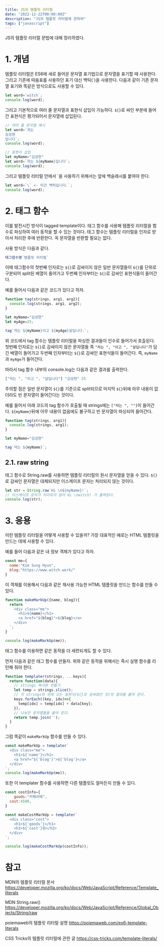 ```yaml
---
title: JS의 템플릿 리터럴
date: "2022-12-22T00:00:00Z"
description: "JS의 템플릿 리터럴에 관하여"
tags: ["javascript"]
---
```


JS의 템플릿 리터럴 문법에 대해 정리하였다.

# 1. 개념

템플릿 리터럴은 ES6에 새로 들어온 문자열 표기법으로 문자열을 표기할 때 사용한다. 그리고 기존에 따옴표를 사용하던 표기 대신 백틱(`)을 사용한다. 다음과 같이 기존 문자열 표기와 똑같은 방식으로도 사용할 수 있다.

```js
let word=`witch`;
console.log(word);
```

그리고 기본적으로 여러 줄 문자열과 표현식 삽입이 가능하다. `${}`로 싸인 부분에 들어간 표현식은 평가되어서 문자열에 삽입된다.

```js
// 여러 줄 문자열 예시
let word=`저는
김성현
입니다`;
console.log(word);

// 표현식 삽입
let myName="김성현"
let word=`저는 ${myName}입니다`;
console.log(word);
```

그리고 템플릿 리터럴 안에서 `을 사용하기 위해서는 앞에 백슬래시를 붙여야 한다.

```js
let word=`\` <- 이건 백틱입니다.`;
console.log(word);
```

# 2. 태그 함수

이를 발전시킨 방식이 tagged template이다. 태그 함수를 사용해 템플릿 리터럴을 함수로 파싱하여 여러 동작을 할 수 있는 것이다. 태그 함수는 템플릿 리터럴을 인자로 받아서 처리한 후에 반환한다. 꼭 문자열을 반환할 필요는 없다.

사용 방식은 다음과 같다.

```js
태그함수명`템플릿 리터럴`
```

이때 태그함수의 첫번째 인자로는 `${}`로 감싸이지 않은 일반 문자열들이 `${}`를 단위로 구분되어 split된 배열이 들어가고 두번째 인자부터는 `${}`로 감싸인 표현식들이 들어간다.

예를 들어서 다음과 같은 코드가 있다고 하자.

```js
function tag(strings, arg1, arg2){
  console.log(strings, arg1, arg2);
}

let myName="김성현"
let myAge=25;

tag`저는 ${myName}이고 ${myAge}살입니다.`;
```

위 코드에서 tag 함수는 템플릿 리터럴을 파싱한 결과들이 인수로 들어가서 호출된다. 첫번째 인자로는 `${}`로 감싸이지 않은 문자열들 즉 `"저는 ", "이고 ", "살입니다"`가 담긴 배열이 들어가고 두번째 인자부터는 `${}`로 감싸인 표현식들이 들어간다. 즉, `myName`과 `myAge`가 들어간다.

따라서 tag 함수 내부의 console.log는 다음과 같은 결과를 출력한다.

```js
["저는 ", "이고 ", "살입니다"] "김성현" 25
```
주의할 점은 일반 문자열이 `${}`를 기준으로 split되므로 마지막 `${}`뒤에 아무 내용이 없더라도 빈 문자열이 들어간다는 것이다. 

예를 들어서 아래 코드의 tag 함수가 호출될 때 strings에는 `["저는 ", ""]`이 들어간다. `${myName}`뒤에 아무 내용이 없음에도 불구하고 빈 문자열이 파싱되어 들어간다.

```js
function tag(strings, arg1){
  console.log(strings, arg1);
}

let myName="김성현"

tag`저는 ${myName}`;
```

## 2.1. raw string

태그 함수로 String.raw를 사용하면 템플릿 리터럴의 원시 문자열을 얻을 수 있다. `${}`로 감싸인 문자열은 대체되지만 이스케이프 문자는 처리되지 않는 것이다.

```js
let str = String.raw`Hi \n${myName}!`;
// 이스케이프 문자가 처리되지 않아 Hi \nwitch! 가 출력된다.
console.log(str);
```

# 3. 응용

이런 템플릿 리터럴을 어떻게 사용할 수 있을까? 가장 대표적인 예로는 HTML 템플릿을 만드는 데에 사용할 수 있다.

예를 들어 다음과 같은 내 정보 객체가 있다고 하자.

```js
const me={
  name:"Kim Sung Hyun",
  blog:"https://www.witch.work/"
}
```

이 객체를 이용해서 다음과 같은 재사용 가능한 HTML 템플릿을 만드는 함수를 만들 수 있다. 

```js
function makeMarkUp({name, blog}){
  return `
    <div class="me">
      <h1>${name}</h1>
      <a href="${blog}">${blog}</a>
    </div>
  `;
}

console.log(makeMarkUp(me));
```

태그 함수를 이용하면 같은 동작을 더 세련되게도 할 수 있다. 

먼저 다음과 같은 태그 함수를 만들자. 위와 같은 동작을 위해서는 즉시 실행 함수를 리턴해 줘야 한다. 

```js
function templater(strings, ...keys){
  return function(data){
    // strings 복사본 만들기
    let temp = strings.slice();
    // 각 strings의 뒤에 오는 표현식(${}로 감싸였던 것)의 결과를 붙여 준다. 
    keys.forEach((key, idx)=>{
      temp[idx] = temp[idx] + data[key];
    });
    // 나눠진 문자열들을 붙여 준다.
    return temp.join('');
  }
}
```

그럼 똑같이 `makeMarkUp` 함수를 만들 수 있다. 

```js
const makeMarkUp = templater`
  <div class="me">
    <h1>${'name'}</h1>
    <a href="${'blog'}">${'blog'}</a>
  </div>
`;
console.log(makeMarkUp(me));
``` 

또한 이 templater 함수를 사용하면 다른 템플릿도 얼마든지 만들 수 있다.

```js
const costInfo={
	goods:"카페라떼",
  cost:4500,
}

const makeCostMarkUp = templater`
  <div class="cost">
    <h1>${'goods'}</h1>
    <h2>${'cost'}원</h2>
  </div>
`;

console.log(makeCostMarkUp(costInfo));
```

# 참고

MDN의 템플릿 리터럴 문서 https://developer.mozilla.org/ko/docs/Web/JavaScript/Reference/Template_literals

MDN String.raw() https://developer.mozilla.org/ko/docs/Web/JavaScript/Reference/Global_Objects/String/raw

poiemaweb의 템플릿 리터럴 설명 https://poiemaweb.com/es6-template-literals

CSS Tricks의 템플릿 리터럴에 관한 글 https://css-tricks.com/template-literals/
